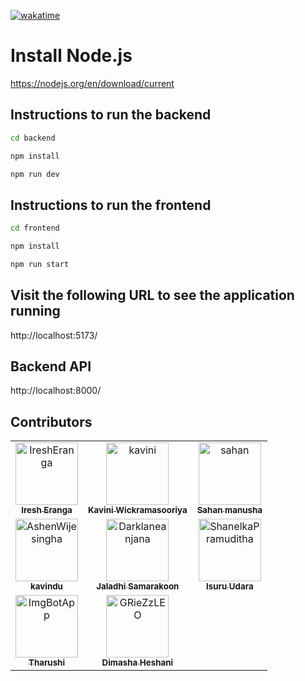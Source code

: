 [![wakatime](https://wakatime.com/badge/user/f9739902-7539-4da9-8836-8c1a4cd952fc/project/018e2bc9-1299-43e6-974b-4ba07ccc43c5.svg)](https://wakatime.com/badge/user/f9739902-7539-4da9-8836-8c1a4cd952fc/project/018e2bc9-1299-43e6-974b-4ba07ccc43c5)

# Install Node.js
https://nodejs.org/en/download/current

## Instructions to run the backend
```bash
cd backend
```

```bash
npm install
```

```bash
npm run dev
```

## Instructions to run the frontend
```bash
cd frontend
```

```bash
npm install
```

```bash
npm run start
```

## Visit the following URL to see the application running
http://localhost:5173/

## Backend API
http://localhost:8000/



## Contributors

<table>
<tr>
    <td align="center">
        <a href="https://github.com/IreshEranga">
            <img src="https://github.com/IreshEranga.png" width="100(px);" alt="IreshEranga"/>
            <br />
            <sub><b>Iresh Eranga</b></sub>
        </a>
    </td>
    <td align="center">
        <a href="https://github.com/KaviniWickramasooriya">
            <img src="https://github.com/KaviniWickramasooriya.png" width="100(px);" alt="kavini"/>
            <br />
            <sub><b>Kavini Wickramasooriya</b></sub>
        </a>
    </td>
    <td align="center">
        <a href="https://github.com/sahan-manusha">
            <img src="https://github.com/sahan-manusha.png" width="100(px);" alt="sahan"/>
            <br />
            <sub><b>Sahan manusha</b></sub>
        </a>
    </td></tr>
<tr>
    <td align="center">
        <a href="https://github.com/kavindu0711">
            <img src="https://github.com/kavindu0711.png" width="100(px);" alt="AshenWijesingha"/>
            <br />
            <sub><b>kavindu</b></sub>
        </a>
    </td>
    <td align="center">
        <a href="https://github.com/jaladhisamarakoon">
            <img src="https://github.com/jaladhisamarakoon.png" width="100(px);" alt="Darklaneanjana"/>
            <br />
            <sub><b>Jaladhi Samarakoon</b></sub>
        </a>
    </td>
    <td align="center">
        <a href="https://github.com/IT22350428">
            <img src="https://github.com/IT22350428.png" width="100(px);" alt="ShanelkaPramuditha"/>
            <br />
            <sub><b>Isuru Udara</b></sub>
        </a>
    </td></tr>
<tr>
    <td align="center">
        <a href="https://github.com/DLTS0621">
            <img src="https://github.com/DLTS0621.png" width="100(px);" alt="ImgBotApp"/>
            <br />
            <sub><b>Tharushi</b></sub>
        </a>
    </td>
    <td align="center">
        <a href="https://github.com/DimashaHashani">
            <img src="https://github.com/DimashaHashani.png" width="100(px);" alt="GRieZzLEO"/>
            <br />
            <sub><b>Dimasha Heshani</b></sub>
        </a>
    </td>
    </tr>

        
       
        
 
</table>
<!-- readme: contributors -end -->
